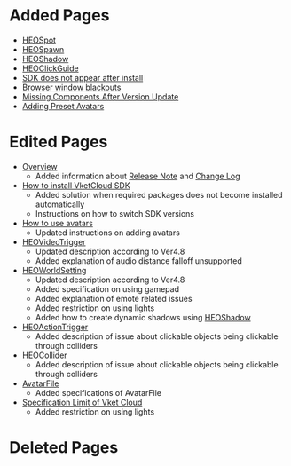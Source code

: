 # Added Pages
- [HEOSpot](../HEOComponents/HEOSpot.md)
- [HEOSpawn](../HEOComponents/HEOSpawn.md)
- [HEOShadow](../HEOComponents/HEOShadow.md)
- [HEOClickGuide](../HEOComponents/HEOClickGuide.md)
- [SDK does not appear after install](../troubleshooting/InstallingDeeplink.md)
- [Browser window blackouts](../troubleshooting/BrowserBlackWindow.md)
- [Missing Components After Version Update](../troubleshooting/MissingComponents.md)
- [Adding Preset Avatars](../WorldMakingGuide/PresetAvatar.md)

# Edited Pages
- [Overview](../index.md)
    - Added information about [Release Note](../releasenote/releasenote-4.8.md) and [Change Log](../changelog/changelog-4.8.md)
- [How to install VketCloud SDK](../AboutVketCloudSDK/SetupSDK_external.md)
    - Added solution when required packages does not become installed automatically
    - Instructions on how to switch SDK versions
- [How to use avatars](https://vrhikky.github.io/VketCloudSDK_Documents/4.8/AboutVketCloudSDK/SetupAvatar.html)
    - Updated instructions on adding avatars
- [HEOVideoTrigger](https://vrhikky.github.io/VketCloudSDK_Documents/4.8/HEOComponents/HEOVideoTrigger.html)
    - Updated description according to Ver4.8
    - Added explanation of audio distance falloff unsupported
- [HEOWorldSetting](../HEOComponents/HEOWorldSetting.md)
    - Updated description according to Ver4.8
    - Added specification on using gamepad
    - Added explanation of emote related issues
    - Added restriction on using lights
    - Added how to create dynamic shadows using [HEOShadow](../HEOComponents/HEOShadow.md)
- [HEOActionTrigger](../HEOComponents/HEOActionTrigger.md)
    - Added description of issue about clickable objects being clickable through colliders
- [HEOCollider](../HEOComponents/HEOCollider.md)
    - Added description of issue about clickable objects being clickable through colliders
- [AvatarFile](../WorldMakingGuide/AvatarFile.md)
    - Added specifications of AvatarFile
- [Specification Limit of Vket Cloud](../WorldMakingGuide/UnityGuidelines.md)
    - Added restriction on using lights

# Deleted Pages